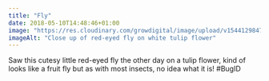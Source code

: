 ```yaml
---
title: "Fly"
date: 2018-05-10T14:48:46+01:00
image: "https://res.cloudinary.com/growdigital/image/upload/v1544129847/fly-41912900621.jpg"
imageAlt: "Close up of red-eyed fly on white tulip flower"
---
```


Saw this cutesy little red-eyed fly the other day on a tulip flower, kind of looks like a fruit fly but as with most insects, no idea what it is! #BugID
